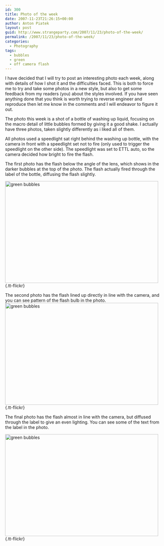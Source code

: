 ```yaml
---
id: 300
title: Photo of the week
date: 2007-11-23T21:26:15+00:00
author: Anton Piatek
layout: post
guid: http://www.strangeparty.com/2007/11/23/photo-of-the-week/
permalink: /2007/11/23/photo-of-the-week/
categories:
  - Photography
tags:
  - bubbles
  - green
  - off camera flash
---
```

I have decided that I will try to post an interesting photo each week, along with details of how I shot it and the difficulties faced. This is both to force me to try and take some photos in a new style, but also to get some feedback from my readers (you) about the styles involved. If you have seen anything done that you think is worth trying to reverse engineer and reproduce then let me know in the comments and I will endeavor to figure it out.

The photo this week is a shot of a bottle of washing up liquid, focusing on the macro detail of little bubbles formed by giving it a good shake. I actually have three photos, taken slightly differently as i liked all of them.

All photos used a speedlight sat right behind the washing up bottle, with the camera in front with a speedlight set not to fire (only used to trigger the speedlight on the other side). The speedlight was set to ETTL auto, so the camera decided how bright to fire the flash.

The first photo has the flash below the angle of the lens, which shows in the darker bubbles at the top of the photo. The flash actually fired through the label of the bottle, diffusing the flash slightly.

[<img src="http://farm3.static.flickr.com/2002/2057655820_0c137b9efb.jpg" alt="green bubbles" border="0" height="333" width="500" />](http://www.flickr.com/photos/antonpiatek/2057655820/){.tt-flickr}

The second photo has the flash lined up directly in line with the camera, and you can see pattern of the flash bulb in the photo.  
[<img src="http://farm3.static.flickr.com/2154/2056870571_cb0245a420.jpg" alt="green bubbles" border="0" height="333" width="500" />](http://www.flickr.com/photos/antonpiatek/2056870571/){.tt-flickr}

The final photo has the flash almost in line with the camera, but diffused through the label to give an even lighting. You can see some of the text from the label in the photo.

[<img src="http://farm3.static.flickr.com/2292/2057654516_d9d5d2b411.jpg" alt="green bubbles" border="0" height="333" width="500" />](http://www.flickr.com/photos/antonpiatek/2057654516/){.tt-flickr}